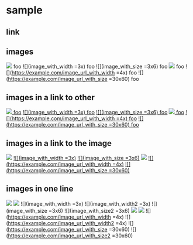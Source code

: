 # sample

## link

[](link)
[](https://example.com/link)

## images

![](image) foo
![](image_with_width =3x) foo
![](image_with_size =3x6) foo
![](https://example.com/image_url) foo
![](https://example.com/image_url_with_width =4x) foo
![](https://example.com/image_url_with_size =30x60) foo

## images in a link to other

[![](image) foo](link)
[![](image_with_width =3x) foo](link)
[![](image_with_size =3x6) foo](link)
[![](https://example.com/image_url) foo](link)
[![](https://example.com/image_url_with_width =4x) foo](link)
[![](https://example.com/image_url_with_size =30x60) foo](link)

## images in a link to the image

[![](image)](image)
[![](image_with_width =3x)](image_with_width)
[![](image_with_size =3x6)](image_with_size)
[![](https://example.com/image_url)](https://example.com/image_url)
[![](https://example.com/image_url_with_width =4x)](https://example.com/image_url_with_width)
[![](https://example.com/image_url_with_size =30x60)](https://example.com/image_url_with_size)

## images in one line

![](image) ![](image2)
![](image_with_width =3x) ![](image_with_width2 =3x)
![](image_with_size =3x6) ![](image_with_size2 =3x6)
![](https://example.com/image_url) ![](https://example.com/image_url2)
![](https://example.com/image_url_with_width =4x) ![](https://example.com/image_url_with_width2 =4x)
![](https://example.com/image_url_with_size =30x60) ![](https://example.com/image_url_with_size2 =30x60)
